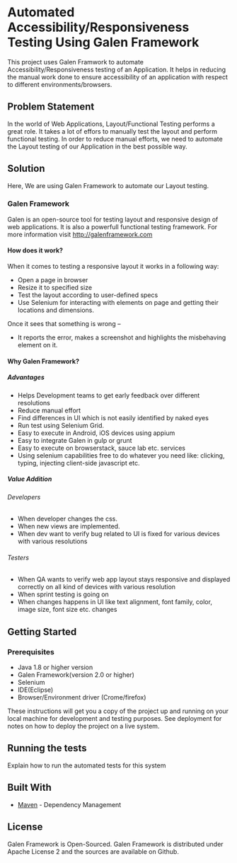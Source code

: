 # Automated Accessibility/Responsiveness Testing Using Galen Framework

This project uses Galen Framwork to automate Accessibility/Responsiveness testing of an Application. It helps in reducing the manual work done to ensure accessibility of an application with respect to different environments/browsers.

## Problem Statement

In the world of Web Applications, Layout/Functional Testing performs a great role. It takes a lot of effors to manually test the layout and perform functional testing. In order to reduce manual efforts, we need to automate the Layout testing of our Application in the best possible way.

## Solution 

Here, We are using Galen Framework to automate our Layout testing.


### Galen Framework 
Galen is an open-source tool for testing layout and responsive design of web applications. It is also a powerfull functional testing framework. For more information visit http://galenframework.com

#### How does it work?
When it comes to testing a responsive layout it works in a following way:

* Open a page in browser
* Resize it to specified size
* Test the layout according to user-defined specs
* Use Selenium for interacting with elements on page and getting their locations   and dimensions.
 
 Once it sees that something is wrong – 
* It reports the error, makes a screenshot and highlights the misbehaving element on it.

#### Why Galen Framework? 

##### Advantages

* Helps Development teams to get early feedback over different resolutions
* Reduce manual effort
* Find differences in UI which is not easily identified by naked eyes
* Run test using Selenium Grid. 
* Easy to execute in Android, iOS devices using appium
* Easy to integrate Galen in gulp or grunt
* Easy to execute on browserstack, sauce lab etc. services
* Using selenium capabilities free to do whatever you need like: clicking, typing, injecting client-side javascript etc.

##### Value Addition
###### Developers
* When developer changes the css.
* When new views are implemented.
* When dev want to verify bug related to UI is fixed for various devices with various resolutions
###### Testers
* When QA wants to verify web app layout stays responsive and displayed correctly on all kind of devices with various resolution
* When sprint testing is going on
* When changes happens in UI like text alignment, font family, color, image size, font size etc. changes




## Getting Started

### Prerequisites

* Java 1.8 or higher version 
* Galen Framework(version 2.0 or higher)
* Selenium 
* IDE(Eclipse)
* Browser/Environment driver (Crome/firefox)

These instructions will get you a copy of the project up and running on your local machine for development and testing purposes. See deployment for notes on how to deploy the project on a live system.



## Running the tests

Explain how to run the automated tests for this system


## Built With

* [Maven](https://maven.apache.org/) - Dependency Management

## License
Galen Framework is Open-Sourced.
Galen Framework is distributed under Apache License 2 and the sources are available on Github.



